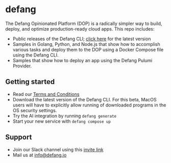 # defang
The Defang Opinionated Platform (DOP) is a radically simpler way to build, deploy, and optimize production-ready cloud apps. 
This repo includes:
* Public releases of the Defang CLI; [click here](https://github.com/defang-io/defang/releases/latest/) for the latest version
* Samples in Golang, Python, and Node.js that show how to accomplish various tasks and deploy them to the DOP using a Docker Compose file using the Defang CLI.
* Samples that show how to deploy an app using the Defang Pulumi Provider.

## Getting started
* Read our [Terms and Conditions](https://defang.io/terms-conditions.html)
* Download the latest version of the Defang CLI. For this beta, MacOS users will have to explicitly allow running of downloaded programs in the OS security settings.
* Try the AI integration by running `defang generate`
* Start your new service with `defang compose up`

## Support
* Join our Slack channel using this [invite link](https://join.slack.com/share/enQtNTY2NzE1MTAzNDgzMi03M2YyZmZhYWE2YWNiMzFiYmI1MzJjMjUwNzVmZWIzOTYyZjhmOTlhYjU5ZTI1MGY4NjcwMGIzNzdkNWQ0ZWNi)
* Mail us at info@defang.io
